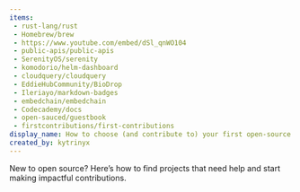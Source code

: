 ```yaml
---
items:
 - rust-lang/rust
 - Homebrew/brew
 - https://www.youtube.com/embed/dSl_qnWO104
 - public-apis/public-apis
 - SerenityOS/serenity
 - komodorio/helm-dashboard
 - cloudquery/cloudquery
 - EddieHubCommunity/BioDrop
 - Ileriayo/markdown-badges
 - embedchain/embedchain
 - Codecademy/docs
 - open-sauced/guestbook 
 - firstcontributions/first-contributions
display_name: How to choose (and contribute to) your first open-source project
created_by: kytrinyx
---
```

New to open source? Here’s how to find projects that need help and start making impactful contributions.
